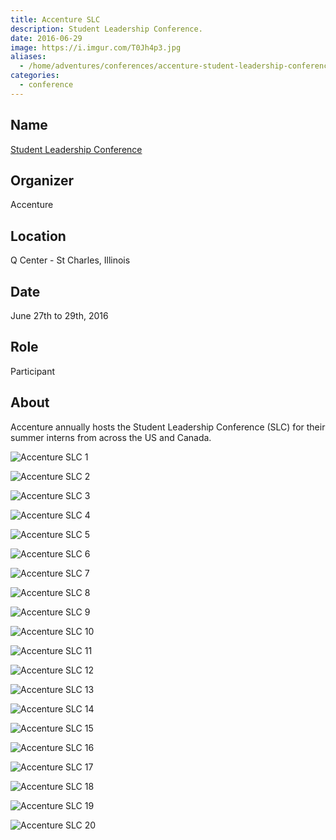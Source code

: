 ```yaml
---
title: Accenture SLC
description: Student Leadership Conference.
date: 2016-06-29
image: https://i.imgur.com/T0Jh4p3.jpg
aliases:
  - /home/adventures/conferences/accenture-student-leadership-conference-june-2016/
categories:
  - conference
---
```


## Name

[Student Leadership Conference](https://www.accenture.com/us-en/careers/student-leadership-conference "Accenture Student Leadership Conference")

## Organizer

Accenture

## Location

Q Center - St Charles, Illinois

## Date

June 27th to 29th, 2016

## Role

Participant

## About

Accenture annually hosts the Student Leadership Conference (SLC) for their summer interns from across the US and Canada.

![Accenture SLC 1](https://lh3.googleusercontent.com/uWn50od4ulgOvWAz1kfDhdbXW-1kI6gUuoDZZN3ykwqZlqyeQvcSIDi459T0uc6CfI3WOQENm2C_lUDM8UNVOIr7SnRqFdyAgt9ydNk-RJdoerrTf6o2k-7dnrmkmjCaUcsEVc6HaCJvWv2Sqbeqodw3Mxd67GDyODKVEV1n17rpTcdZRbueh3DRxO04Gzy5Klq5jtNv8XRaHY4aSmrA25M3c52Ztx1pFpkVMc2lVaVunk6u-1wEvHKdI8QzEydEcHEotzRuztA7LOT5VWTdpr5dWrplWLTLA010WJ_H32k-aEZ4Aymj9GOmnZb78nywz3KgR6PsRmpqirHr1OCbeVxoYREK8cj3V8jVl3Asu7N4RbrRPHvvSDiPuttwtzU1OeYNCHOw3FMbnK6QGyq6Rv8msv10uFM41UAHrC7C-uZOs2rv6AvXJ-GJKh0ebsaSuncRQUYTtOMbQioxSDeTa3rtYobfpps2afHIM31wyTovaunC-GEu_BFM3b5gNxzswfFshQIPUX7Spi2hc7p7IRtsWLDN-SIs67WhTvil45lDSzvORzvsFrOn--B_L_c9BCNpBKWeMURGwZbceJ1eEOvJcW2jFXoJzU5ahsjxk_YBtZ2vS40Dx-EcEvwP1obm=w1293-h969-no)

![Accenture SLC 2](https://lh3.googleusercontent.com/38nUkineo09aDzOyMPinXZLrLS2BJcZUpPe1d__YgVsQdElCbU5OMsMyn5RfTzRlukFC9ntvHcil9cW7FCJ9jwh0w1AqoGQ7jKaMuIw483UyiOOexza9lhCArEnKkI3xTu74gqUP5UYMECn8ucjfaT63VBzCwPw4NxpOYJGXY1ILvNcHH8hIfe2n6cW4NHBu3UHv8DC2BEasBNacx2OSY7ysiVYlj7xl2IkScAHInH1GO36iMGiXCjFwg_Wy2BxIC1cpVQuo-22CohL1VD0xo0ALKqoktr1-OKEn6yDcsSpnkzgtbwvMkAq_Y4BCn_RuQFGMI2Q1yM_cizmH2GQnK9woUdiORss2g7kPgYZbHioKx3rXuV_CdvCq1V-_FCKqqCVmH1vGZ34-oZaOiIjqhvP1V6rMSBeyl3JLeh2OKWZhIBRCJwmOYyqOLqiaSi1XZi9B-D106gCOq9cT-ExA9_N08ONFDkwZLJYhin1YABFVZb-6aWbb_b8ZZ47-x9nImLThOE7iRES8fA2Py4_V60l0Q24ex9VDyOxlNtEGQ1vQ1aurYsmHGEqhOUS45a88O23MbCj2yflLpDlmHKBRbEnYZBAw4F7Z5iWd7mlv9wznNS-SZjk-hUGk3vvxxs0o=w727-h969-no)

![Accenture SLC 3](https://lh3.googleusercontent.com/uWn50od4ulgOvWAz1kfDhdbXW-1kI6gUuoDZZN3ykwqZlqyeQvcSIDi459T0uc6CfI3WOQENm2C_lUDM8UNVOIr7SnRqFdyAgt9ydNk-RJdoerrTf6o2k-7dnrmkmjCaUcsEVc6HaCJvWv2Sqbeqodw3Mxd67GDyODKVEV1n17rpTcdZRbueh3DRxO04Gzy5Klq5jtNv8XRaHY4aSmrA25M3c52Ztx1pFpkVMc2lVaVunk6u-1wEvHKdI8QzEydEcHEotzRuztA7LOT5VWTdpr5dWrplWLTLA010WJ_H32k-aEZ4Aymj9GOmnZb78nywz3KgR6PsRmpqirHr1OCbeVxoYREK8cj3V8jVl3Asu7N4RbrRPHvvSDiPuttwtzU1OeYNCHOw3FMbnK6QGyq6Rv8msv10uFM41UAHrC7C-uZOs2rv6AvXJ-GJKh0ebsaSuncRQUYTtOMbQioxSDeTa3rtYobfpps2afHIM31wyTovaunC-GEu_BFM3b5gNxzswfFshQIPUX7Spi2hc7p7IRtsWLDN-SIs67WhTvil45lDSzvORzvsFrOn--B_L_c9BCNpBKWeMURGwZbceJ1eEOvJcW2jFXoJzU5ahsjxk_YBtZ2vS40Dx-EcEvwP1obm=w1293-h969-no)

![Accenture SLC 4](https://lh3.googleusercontent.com/Jnf2VfmKvriN2Md6ECbjx0A1GZU_wlrXFu0O6282T2o4AARaGazBRnOOm7q5NrIL11aDdcmbYYqUp78ViUJ-fZUdYONI0vBVTdIzUdMm22oiFXgA_g4Wqgp4cDOPhNAbQYx64ec_G6fWFhLdUJQGVesm3yPd9IVDm1k-Ga4YLUtAJI09J1YOu8uvL0EsS4Y7VykIe0gPbbaquzHjuvsYSVZjX6aX0L5nAZTit03KK0-LofGujOokcmGMvo_55CCclWx7j5nEvxM14zXE0YwR43hH8-cX-vxWAL3t9TwdkjSxoirfMdC1gHX_mJ9_e12bMFr_BRK2twm1bopNJL97LuB5wcUeMNoudCm98FJthNAJh11dDx3bStESaYNb078JgPCMMWZL-P6-zAFNG5csdZa1MWBMEtOHp7JWhnCpD30IOzTqaz1SJ8pTtef3GIZclqs89pMAwFS56BL5_BTMeV0ycRd9rtHAXR-7wykbOGHU29L1la0L5wREqT5b2oo9qF6NCcsd5BQHROfhsdBvKK8KA5YEAh9Cj-ECS1nC94P0frw9aDR4X3QiruPqzxvNPoh8J_Y0YJkc_QyqWtKtfQH1eFQFggW26xHmrU79KGDknGUcKgioRmUW_MX0Fp-H=s800)

![Accenture SLC 5](https://lh3.googleusercontent.com/WwwXMNFwNe2zCc0DWLISNTjsMSsIHXdCtYAUwf2QLzQvvS84-vWdS8nDKlH_56pZXNncXRdMwdJanGDWRTlStR_laKWA732dIv3nWgIA60uydZ7dlXCZnmYuv5IdAvxxCkZPUt9DxNrreDARfKFp083LjJAK7Yo4gpzTTM8ZdZV3wDbQTOFwgxh8LKZIC6Fb19hJLdDqQbt4XWV6GWPsLQpvshhtopiEsr3QtFkuyQp4w7P-OG2QYl0TwSZj8DCAJf6CS5vHQitymKJI7al53ACwERhLEqiakVBG--Ci8it-r-YB2RnToS7xVmDI-9fz8TYxrkfHkMKitdgxVimIvRqUMlEqel_BfDquZn700lnRuifXOBkBEEdbYiGcaVVfibKBwcZfqJA2uV6warZTCVLVChlU7VvggiOlZEGzn4F-ouJva_U5UFyGb18iQAiJCQisVDhpbpAkPifZ5GVqIJLmLMAcMUfm3y0mZ-q-VLPBnBY5ZnAIeJc8L6_wZrEGTJNuuKTTPqQmEWnIGdeNXnYkoB6C7u7Yy4rgyTp074hUxK8-FsRBjVjBuFAP_DTou1cLxeGeWuRKbshQmR3UpmIw3Tl-9pKhmw7ot8GxqHLVodMjcVAA99afhM5vSFB7=w727-h969-no)

![Accenture SLC 6](https://lh3.googleusercontent.com/eRpv_yoHWy16gRQbh_JBu3IATWCC7rz7FA8zWbNJt8jSD955Z-XwSbFTbD93dNF_h0PuGZLnDdIQnOsDZeKa_sKS_yw3-m-ZFZNq9JFKZaONGZButdT7hP1txRwnmofNfFCHfutnJPnLkX7_wpw19-Hv7qtq730eb4192PEAekNrHZXhJvQNuqyA3ZdG4qdZkHdLTH26J6iOq0O1uZx4BNMUn6Jz4Ih_DC9jCn5bZ70Tr3J0BxTa5KBm2Nrmh6KeTp23Jq263-hGBf2bmL12GuLCwmwH5zjX_FLEj-34yfQH6770iXEIqXS0bM7agZXKTSC5CqVgIFcPD1LtEhakFzlwUHmjdnH5OxsNzSWcAv9Hy5-JwtPtnAnR1Q4aIexTVt_WPpy-_pS9QEiYQfQho1CI0Sc2HUCgtWH5pzPeX7He090ZTaO5rIEIRnHXHarTZsq7w8gxTmsmqXupEoXvqPcnTb03G9K5s7jU5d3OudFPiSRAT0eQFWHmo4QxuNUU4MhQmqzu9Z-T6eypTyhGV5DyIKSxooQx6qi5y-z1FEr3o4r0sfEYMaUu_IrJygv-x0wWhoF7Aq9tjP_-H7I_0yYpIcHsXjXHP2vNTS2kywiZaHzLN0xrgt8TqWzU4EMi=w1292-h969-no)

![Accenture SLC 7](https://lh3.googleusercontent.com/UXOfSa-jk0bPBVrfzUFtpinK_BZguBIF0X8JJ-6tvsMyNlHY3oHlipRLLgRyv4mmCwv10dfBcJfO2g5Vtv_G6Im2SGtucpi9DOgqIrDz-9OmAIwF-5vUS8A6uHEeQ-SC375LLQhS0dLa3S6JuN8O48W-uY_Gaylerw5EymZMdL6-4vTDwPlC8o4E8AGRza1KhfXPnGPEIAl3kmtzMUCz82rkIMnz0e0x62frsEDf7Q8r-2WYYAUxiVnTn28vika3Fsps4PL1EP-57rjZd_M8qPo5XU1IM1sjvCPAp6XvvnfIiusHWGqVdvDPQoAE7BbZGrvRftIf63R5U_NJPK1_RzqmKzCMasommXHdmHeM1mtd19lX98lPwaJdXT8QVHL4EDuI-7yIOjPNXMVdxOi-3fISC3aBNUWdTsZ5RRY-89gnEaSgszxyUo8GaPq7D3tJU3y5IRiRk0_mn6k5HRTzBDA3nFYQRr6OSHMeG8skGGYLmxTbtLqe2omm4XwNXKb8M5qGFzGEeeLU3A8LqiEh4yubtVU8FluMxpVlmGsivTYWCF1SSrR7VcRsOQLvdtpv0nAhTcNJIx2Uu6QlaRfUt2EmdXZjWm1-dKyaMKQ_3fZf4Ol1mDkkGIOv9Sn_IbR3=w727-h969-no)

![Accenture SLC 8](https://lh3.googleusercontent.com/oo2xBbgdlVmYKD-mdkGN0J45XoLarQvxwzfrevEd0uIe-JKRq_1O5YDHRpDhiY6iWTYrI7f1W45vz_vlYUmePRoHn0e4WGsziK3J6YxZ2-XbfMFqyB8pIn_oRCCWmvHKlsc-LlPOPMmo0y3yvG9EFdrMQazl-KtnTgiw6VJFLAjr-B9KnsSPTZk72ejz8-L5dMtfqDT4AGIKcNJ0qKTa0DcC9Q3nTBpATv-mclpA-owmykSIHMu6sSPGKX7gjZ1k_JupZyyhil8HBvqsNQwqI92yEi-cMvj9icF8XIAjuks7as5qN5ox9yIejrjgzA7G2hCPyqDzl1yoATzhXAJNIWJmya6snUbQhzZmiJ8X2891pxuGmKxHdlAjSTUV118ZMI0ExiBT-LbBT7YcJl2Fc0Tv19zUoBWo5tQdm6Ojd7Rf7RtgKjV0AYES0gUddCROwZ1PugQL_J_AtXjYLSHT2unlGBypEdqgVQfVY9n6X0HzWrmmXCrmf4g2orc_x4QO5-2p8KDZOthKAoCcjpaZx6APSPlLb_8IE90lma6f34XfgJVpSGAVI3MiKZ-WL63RXRgfDEKpEkPV25EucVACIMENCa6xnKV1ogdV5S4iTTFUE9C0nXkXIza44e7toXAc=w1292-h969-no)

![Accenture SLC 9](https://lh3.googleusercontent.com/DNy5U64OLkVlyZPv-qWYcI_gm8_72HbAlaoak8aszlPrSsQ7quxdH8RW7khYII92ixP-WO6mtmAvsyIkPf3PatCO4kKFQEID6PvCAWfrob9p7Z_3iQnaWCZXhvmRcCObiZ0yZ7Y_uamocorvL4gtngGJTBcj-eW5OZrmIxqOnYdrEgsFigdM-NPpQRgpSeR6xU6WA-k3cBRTNDw08XAKlYa_1tvhX74aXnii4Zi0AJQ5Kx1u_U65rKCSwQmi0FbM1N1FABda-w1jlZmElznhWSL197Qpo8XFA1G2mm3Zb3KFLyNYdotXW6ui72ajYH7yB5aqOebGP9c399m5wom8JWJ6os-pPyHrh3DDREgPP9DwiiChV4LIsjzoarGfM1QbmyhY29suNl1ym-V82drCt9XKWWX4cFZtCewA9ieF5ZD5V8_eXXW6qkEMS1dqUixG2ea1w570bgSphq1Nybk-W89lzG8y-2IiXZcBCHj8oDqHB-1pGIpN8bhhW4eU5Qgar98tDvrdFXFO714wqdZ7Eb8F0L-9ANWwG-WmJ_bGiiI-dyFvDcDh7N7MgO-fT1F_lRe9x7VaQ-jDMMkFwBEKv8YRpm1hN3hTZbSLXgqxXD_7LaHxyCo8S8AU2RhX5kxE=w1292-h969-no)

![Accenture SLC 10](https://lh3.googleusercontent.com/QnXg-qjQzZb-bYt_L526grdEaxWYQWzIgPEPSxc1L9_uxyTZhcCUIjBuDFQcJU3qOYFLHHgnuoBsGz4Ek1bMDuowplkwgKCH88NNqW7w5Wo2gj7Lee4LdgCwwDyIeIroosbgaf5YvDCECsvIVDvJ3ZNZkc3G2Pj6yrnX-dvvdNgFkDm8tvKPVafmYN6NakBSuyBCHkn7gepNBgACobUs1h54FOwv8oAWTIKJ-COc2JfX4KvUhWXfymdSfrfzHIL4FGUf9lpI9PzfWdI_Qi9slmt7DImzPNFih7dV6JfCIYtR7EO7F7q4fO9NPd5cASh13f1BUJx8eSHG_HwAvk8IXEO8i0Ht3rW_kDdaabODjBI26gJUIW8eRJhG8sM2CWzcy5s7gnkvABWB1Xwdle-HNr4qR9zP9QgcO0DbK0MztRlZBN89U5jWqFqv-Qzf4hhccBCGL1DRNq06kevxewwesjmj3pPotAeszuQgaz0yoJkjuzjJhiodz53p7FMwOctTO0a8sGxkZig749qkDlpSNQ_nRwrHX5o1jC-je0T5Xw4RUN5xDOzGG1Y50VGOii3u3PItBPCOz6ea_QW3N27a9QSVJYui3Qn-z1XybUkYVKbxrONtmLpEsYSvRvKU7hSr=w1292-h969-no)

![Accenture SLC 11](https://lh3.googleusercontent.com/Dhv7meXXXmi-IoWFx_V79f_bS5TcPUAqigvCOHb6FNwvtX9lRtcwL3mLrNLvuxpsFlyCWUCCcpUoeVEEnrfv9ovs9JN1LyTumpUEfyt0FZXi6c9KeZ9bwTWGnwaMBGkTkhYjuyvoJs_cH43UczkNOajprbAk0vh3vfOrGYuVrGIUnOUAsGlxwuAG0ZgQIgPhQc4z5jqdKHsYEda-bUKm-mQs5O-EHTkhnP62qIMOxSOfF1L4dFgDfCzedRW3bx1m8lmlGkKzKL1PF-s1VGqmcgb0WZtZw0tRBur4BBB3_IO653C8MDbtZVKblYSTqAOS6pTwDdlhTtb3zlG6Duo_Nr5kMu_iAeM88Tzp4jLkZavVlrnMgac4m7FF23H_D-cdkKF1EQel0GwYowM_UCull-CRzLpX8HfGZmU-uSPwvA0v5zUxwXt68pqSpZbDsEzENUq5a2UwaD_SUJEyWq9uaJ6C78ejn8soSqEdJLLvBJRgkKV827RvRRPcquFoOVeniywGCD94GeUu2YK5CE9ciEtUMEN5gu1Sasi3oYUBeEVZP3bcJDBVuhIAdsp8ppiYPdvMXLoalKWlbjvCZSj28ZxZ8GitJL3w__Mcpo2pGXVVJ4fslBvRk8PV5GY_XYJF=w1292-h969-no)

![Accenture SLC 12](https://lh3.googleusercontent.com/G7hgA2XZGSmkBBAm-hfbbzb-xtTZyiUgb1jkRHdJB_Q_PEciPE7zjS74lq7n7MthxvnJ8NPju85EGWWhxF44G4OrKSQwrsPAsNgDGOe3CH1GbPsgnqheCrTarxhj19ROsA5ppN_wN5APpgut4BdSdpiesvSRKmKhG-pH4zUrSpnUD0erfA85mxloE3md3CYEYRozRSXC21EuNWki7ef4TkiWJqLlylab4Ip0xPAEW9eHgHUdh4GLpU4DE0Bhi19K_VJoS_9Oqkzxf_wC8Roq-zwgkrHsyUhO3G50ctvlt8G5iHZGKwKcf_IhoW49JQqoGpYK_oDN81-HhXXfoMO0yVDPSJh345EKhw1zcRXPx7bHn72qQso0oYcVEhE6XiImgTGeLvLpHJFLISwOGnwEJinvX4WSL0N25QevWiIjFmQfan5qzIADepaWLhl9M4mEi-5g928znI4zRje78jdh3EDAUfT6cVbEpl70BZmdZrp6GPqCxbFTXi0i7T3uWzyR2eJ89kB3Xfyh-JMkPDDgl5zn9JJ8WByTxn6NrZkXl1Oic9kMYCF-fcjO7tJHqqL0LBIFTUX2ThG2YRslZYv5qWU-B9f9FUlxuEb2w3Rmv9QCTMI2YGTnSHYAoUn8SwMt=w727-h969-no)

![Accenture SLC 13](https://lh3.googleusercontent.com/7rejajyqS0BUJCncp5jrx15dFYF9HTd3T9JtBA8nePX-rM27f3sjazPv3PucAniT1qLmrT0NqJTGgannvwmwbCyWDToGXtn9ak0KRKIMhKvXBK0DEZayXFmbghLJU3EoBBx2lOpsOQ9UVmNfm9DC2gXBiW29PEUsB1av6ruoKqCcrQmTI9ci0NqaxpvX-KT65fd-7--K_C3_l4uFc3lbXIheoy3cyd9-jLepVgw8oCN-2MOdZkvWA9HMWme2Cdj8O_vDVSFb5GVhIFg5zT7rIJdPvKX_XJugr1FrIk0Vz8NhJ-GCQIA-coSBs9W3SgrdS7hQAmPa3nYHJrn-4EytYw5NvVTReAxw4ItFkmEhAXNbWxoLg65LyAUMDrRFCXmjkPbiujM2IaYRIaWxBbua-IsATfjTp4FmKaO9Q0zXkiIS2hB-e6dMp-RWZv_G2jq_aTNceyF9vCwFfO8-oQ4W296Or5WhDgbQvObvYHBZJc7XHDjTlqAiW_MAPhmpREdqeDcXLiS6ioCmx-3qsg0BCPuqTuIpfhe4gl8QiaRMVxZaRXAwutjovSSahY09JCVbBxhw6ud14qWK98r2iJfLqOGzahoSifadQrfp7K3XHSZvsGvE6bjrabbssGDUsrxq=w727-h969-no)

![Accenture SLC 14](https://lh3.googleusercontent.com/t2MLHJlFyHihbKUm2DhcGFO93oS2ZxXtz8h4Jwrt16WaiF-wtrHwc9-GJN4pNV05S2mzktes4tKTG4SRVBWJv5WAT96KqVLH1AFtRZk7FNgdVXWEqRf2ze8AUsUjuaTiPAiIK77gxZisS9oep_T4aGu6thKo8_Z3DM8-oE9YhhxqlrDPj5wCDRE5WaWBB0-nptZm7NQ4PEIkP5Xl-r_iyBTP6DWe_e1TgJyQFysa_I6C9pUqmq_lQ6ZuG1mZiHIxscSWAAKCbBLPRl4-u2ympw-O19w-6kxCQ0f9dOkU3kFAmXbKz_666iaa2FgW_lTPxvUrO-KfsMC_U7iCxgQJMuxLN_RMLAhtMyEDscsJUCTSS2mcCY7cy51Lwy8JJ_EINQCB5G3R1DL5d8qP-1pytz0BBA6FSalsv0W2Sri5kr083rTCv4x-teDu-ZG6Y5Ym9W6eZ6hYVR9LyPBpzwvAYraLH7-FxxLkLUEiIEmrjSPMKVKvOzyUTwnfnEzgvnFaK0K1Pbg1IqRZVrMiKCw7hJWWtKtMcFXti-88ckHd70fRa8-XjxPqWhiWlQqLF8cAaG2VHGb4UCa7f6mmTx7rnde_OwdsigETkHB-ae-3kRL-jnfV7IJrVI5S0l4kino5=w1292-h969-no)

![Accenture SLC 15](https://lh3.googleusercontent.com/wNUHWEylXQfsT-6l2eT_ZtJP5dsNxTAVYMRmzk10axqekn7av4eFPJ31dZ1nCPtVIO6H_L6CR9CAGK2FwQEhqBrWsqLH4GmmnS0bd61gAx_MbbvAFN5QuNTREzkG2SlT_E7emibVrUeMsJtG99WdZRvE-b8wC5EFIw-tESatUnFFIsv7LHJh6sUQY1g96LCTMXHBiOewL1CFTAbE1_muZs4WGRBeVkISpAsmERIlM9_gJgG_Zdlg855ptNxHhegCmiZR1qgAGCcZnnkdUoZ6QohJKNSjp3WFl6HzpM66QcOOvd9qVO7GBgFHlzmc_wVF9MYY69M2JHKrR1i74UDlantvLyyzSIFM4kAqEc1Md21UeiLTl0TfBt5PoIsRVsE5ObbEJvzLca4pZl2y1RCmhzp09Zitu1UA-bFTSydctAWhiNaS3dvZNoMTKcjEHGJCAOkD3iqXjjdP64W9rIFLiZ_G2OttbetclzZqEC659hwzbhwoRN2qdXd6Wk43bgNOR7_564TybHqKApggiEMuAsTIFW7m4YJNSMaEqXah3SN1yfLuhbj4i7Fpw0WaS-IRtFD9tSW2P2zFP6ZZHyTNVr6EBRpd1TRjN-OoLcCV64y2PNDURreokihzIWZCArNN=w727-h969-no)

![Accenture SLC 16](https://lh3.googleusercontent.com/-uBzxUgnZU4KkVM5oO44l1_jzkz7RwbHz3MByKpbyJ9-SINkK6LPgMUTrSNi3llfaHjj3T3kBxFRhPxrYXYLOe4Mi8qUJOhuzYzJnACxZP7PaLQhIVPl3SP0-lKApNkxmL27XkputexWmzPwPk7nHZDb9Ur5Ha1STEq4oL4ApvsT8Ls-gu8BfwIer9yXZlBH40lgW69jwkzKCoWbxHXEKQqSXWdpOX6ZHoUqICpQlRpBEMMXjHub4VTXD-BUv76sDncz0p43G0kdd3oOW2LiLqy9BIUyogbz9MsVqpdXQcDzQ_1G5Wrn2AwUYeZqfeZLWBtFzqkNAFinY01-Z-qQVaBg6kFwCuccBNte5hz-nVexsFNGoHZZ_kVOwvPcHan6kWavfEV0jvEIqlLD5yCbuUvut79Mj6nuog9K1nXSjSkwrdPzENb-U771AOdo7XVEr4yqHPj-8D1SuZPX3C2KxyM0RDge0Z_axxedD9QQ1C76awapXNktgRTAK06zaTWRSgJCTTlsCAhJ8n4YxhbY4Gg4mbADk-Sjf7oNP5roo2uQXgzMC0jkh7ynb3H71gN1LWrL-vpr8ErX8gP-DzDJgsgwITCVy0KoxBzluZkFqX2z-iOapU4vqrodp4Ashkzs=w1292-h969-no)

![Accenture SLC 17](https://lh3.googleusercontent.com/JgcID0_v8IMBsKKQmkeckKSwziqkrB8bentj1duA-veDj4zJM-5T6Nme_cjhLrni1ZdR5b4UoUnjCRCbmXFnq7h2K5tU2qT7iXrEXX8-wxocGjMnY_OxD1ik82b4ttdYJwcyjeDfWg8bFKp2Y_H_dEk9Kg4uzeHuTcFo4CbsKZ9s1-MAH9HMe0eTXiL-YovolCEN8RA-k6JDv-yVSzfK2beWKG4McYngf60H-RRbn40VUlbJ0i72aPza_N_l39UKBJreStDjIwjM4Ei3Mw6IxAZ1TqiY88LlJQ9-HgMoqbtA8LavlUoZJpKNzstTDEcXU646X9msvv0cRZNyOCTF2Qpa9fuSzqa7fQRt6-BxpWc_G1NOnm80JqovXp2FMh1_3qFsN6OF3V6Dl__Z6YTFraRlDnnSU_rgn5DfNQSD2jd6NrRpMrWILJqnTvFHR5GyQ--LB8RpaU9YMQk5xZh6IVnjJYahCemN4x9S-Ma7wzinBTrgz6xvQgl2Lka6OEOwOQzpGr3Q_chws0I7eIkgJe0EvPrknCLtZ3fZFmR0US02GaYGzoKwsqlv2y1Wp86Pcvzs2HUCRe04iOxyZ96OU8LMJS34JWJivEft1ohqG7tCo9ocIqyytUiZCaqOGV4S=w1292-h969-no)

![Accenture SLC 18](https://lh3.googleusercontent.com/vRVFcuHrxDVqfm9q0UtSOG-eXuBpX4htVa-ZeumjxyInnmv7mVz3xkw3GzusrNaLKioDjV-nyi-1UVEd4c6AeC_im9GhkBUzfBnj_LzVBFFFsDwXSrS3K8mToMzRxBrNzhgc5mA9pYvURumvKieMw0y8qb5ShKclHvCJu3s6pC8HUn6Ad3PpkMzmrqLRHkLWJV1SKfWJKi0vloRMPDwcxrkwgyd9zFtt_9TSnSosuHWBdNoELLcQm2waFHqUGfCbZZKNs4Tb1mYzDXHgwyev_RlLUDV1b4fzuDmWicLS9fLJ_moWQz2FBqlS5aT9napRIwQ0UAYfLb_Z514sg8IFat0ecyhKXliQCFI-cjVYX96VKVWQC1BlRTE6JK1uTsStyeW0A6EUj8lWWdEMtst3ALahLOgEQ0s0gXvYew_egOjPx9u-2qU6qQtom-ukX74woCpx_1F2ro7gm4oSkSTm00EioUVwHJ4ldItrMlCS1oBhrRvCrX-7uLQjKXS1QXdi_6G008UKHV8egpygsTPYrYRAMydmLOV69Ci4B1cJxmq7cJTxmXgffY7zBX1zsdvE8qq0tlWvNsggcgRXYZqqHxaSvtCRkxSGgy3veYkOUcJY_y2nfMVMw_QipYB2UPjb=w1292-h969-no)

![Accenture SLC 19](https://lh3.googleusercontent.com/LGFxbREMDIixjtSfxLYdW0NypAtI5uLYGA5mQorNKc72sUyE4MKgQScVLuapXFtYSYiVO50_3aeHVw_RDkeQYR7jdyR237uvi8LYMUgsNviKHaVRJoPXTycorPBTUKA8OaeF9HsMUM6UaemPp0BF2cKwDRNgqUWWZXwhy19tHpA1n_2V5DFZIB95MvuSQ6IDK-8QvuHJQmOtesqODWJi2ZrdvfEN4p0qRaB_o3rcxIXQYQ3IKJpT-JCzB552DUZqEI0PEbYilHXt9ferUsjg4fJ5DChrUI-Tf_PGPFd2sasmlGdB05HoP46qnBo4nEpn76ppKcSLpFg0gu29zWB0az2FgZ0ajOqFwsQLPwbrJRnTkvEcKTXVvRA_MkpAVNhSF-jrI8FEOZnyhOXbNsVWu-NlzEiHEijEXLG8gt2Us1Lg1tEmWCvlo0fzbRy7ksCSX-TuA-bR_QNDvT3BZTFlERdOjsjnvS2CcDIsmHmpqDZ5lkPCidh31USun0UhimEdaUaklk9jgiEo9IRJwtvLnQ6bM-MP_Ftb8ZPKBNpci_NycnKScqS1Wzf7NbQDSUWSYkuA9eNq8CJeTiN2QfHragtyg-_2keXRHbdAYFji0bcGkR6vPojxdwEdWUqYTxcO=w1292-h969-no)

![Accenture SLC 20](https://lh3.googleusercontent.com/xgaT1Xw96U-yHmmseQWpzrAw5e35fd7w_Sc5uS6yYNG0N1luZz7WRM1Z6ZO7v2hnE1hIExcpU8kIxEdJQkXsRKn8EAZNue2ChZ8vfhrtUgHxBCefQR1yud22dNm7PpJKG915B_9l8YHXbVDYTcI47fCxqlvCaJUZcRp8DynNgT6JN0P_iKfjWhJ1bgh7zLWO6KaZaLVnnPULr3esxW2rEgOZNuUzWh9iD5CHkG_5UrwCqg8KpWmxAjZ96FK7vHP8D4WGXLdZU72TmOy_d8pPlvXm18yyqLhmZqvHEgEhu6hXSqZKSQgruoSG6QJgLBCsEcsLcJAMHdqRHNO1g2Bh7oLxYXmnLBQpBcF9iMLTW3CUcNqFTBZKhHLFl35HZ6B_1LqpBooE0zUqheb96-HA7EdY8zFcCqfh0olvj8fq8N8PKMFKjeijb0BoebaUZ3Xt4te9yz3eJ30WMtMJiCxneHmoJp6LqjkoS1FxK_q7wHa33p99T-JV6Uto-QBu6ox8RAQX7rZ4nx2RPmBXfHjdGZW1zWCL-ZQjIEWj14u7qavzUYBYRL_W3XNfPAzOi35pAHgDtT2fcy4G0sOwRfYRXdVP7Ld2dJEqJUpVxG0b7SmEGOQNrGlYqPTYzCAaMBi9=w1280-h960-no)
